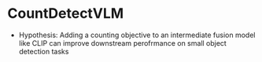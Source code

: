 # CountDetectVLM

- Hypothesis: Adding a counting objective to an intermediate fusion model like CLIP can improve downstream perofrmance on small object detection tasks